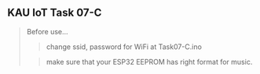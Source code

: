 ## KAU IoT Task 07-C

> Before use...
> > change ssid, password for WiFi at Task07-C.ino
> 
> > make sure that your ESP32 EEPROM has right format for music.
